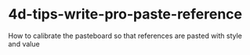 # 4d-tips-write-pro-paste-reference
How to calibrate the pasteboard so that references are pasted with style and value
